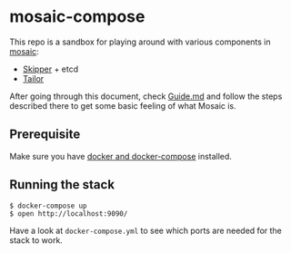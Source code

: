 # mosaic-compose

This repo is a sandbox for playing around with various components in [mosaic](https://www.mosaic9.org/):

- [Skipper](https://github.com/zalando/skipper) + etcd
- [Tailor](https://github.com/zalando/tailor)

After going through this document, check [Guide.md](Guide.md) and follow the steps described there to get some basic feeling of what Mosaic is.


## Prerequisite

Make sure you have [docker and docker-compose](https://www.docker.com/community-edition#/download) installed.


## Running the stack

```
$ docker-compose up
$ open http://localhost:9090/
```

Have a look at `docker-compose.yml` to see which ports are needed for the stack to work.
